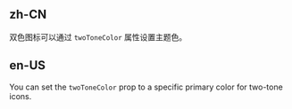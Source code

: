 ## zh-CN

双色图标可以通过 `twoToneColor` 属性设置主题色。

## en-US

You can set the `twoToneColor` prop to a specific primary color for two-tone icons.
